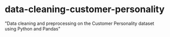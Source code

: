# data-cleaning-customer-personality
"Data cleaning and preprocessing on the Customer Personality dataset using Python and Pandas"
